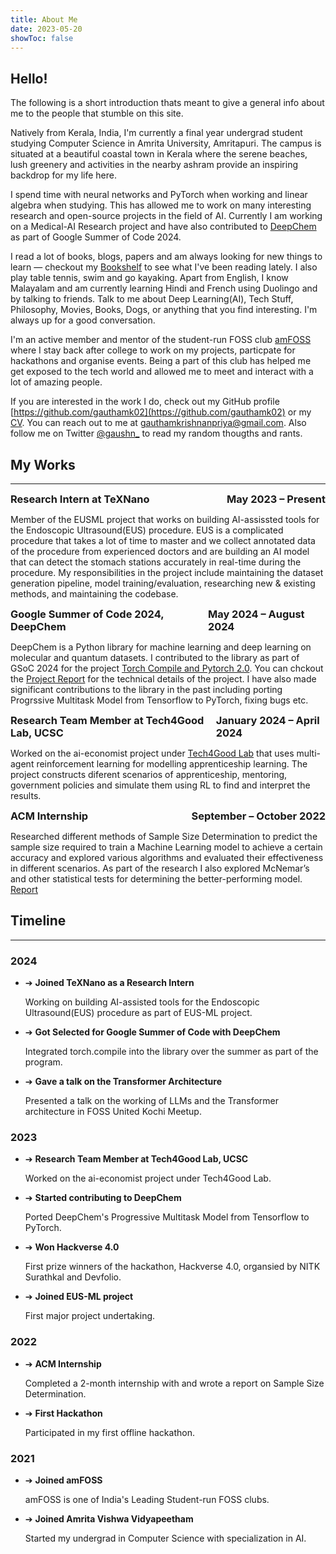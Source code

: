 ```yaml
---
title: About Me
date: 2023-05-20
showToc: false
---
```


## Hello! 

The following is a short introduction thats meant to give a general info about me to the people that stumble on this site.

Natively from Kerala, India, I'm currently a final year undergrad student studying Computer Science in Amrita University, Amritapuri. The campus is situated at a beautiful coastal town in Kerala where the serene beaches, lush greenery and activities in the nearby ashram provide an inspiring backdrop for my life here.

I spend time with neural networks and PyTorch when working and linear algebra when studying. This has allowed me to work on many interesting research and open-source projects in the field of AI. Currently I am working on a Medical-AI Research project and have also contributed to [DeepChem](https://deepchem.io/) as part of Google Summer of Code 2024. 

I read a lot of books, blogs, papers and am always looking for new things to learn — checkout my [Bookshelf](/bookshelf) to see what I've been reading lately. I also play table tennis, swim and go kayaking. Apart from English, I know Malayalam and am currently learning Hindi and French using Duolingo and by talking to friends. Talk to me about Deep Learning(AI), Tech Stuff, Philosophy, Movies, Books, Dogs, or anything that you find interesting. I'm always up for a good conversation. 

I'm an active member and mentor of the student-run FOSS club [amFOSS](https://amfoss.in) where I stay back after college to work on my projects, particpate for hackathons and organise events. Being a part of this club has helped me get exposed to the tech world and allowed me to meet and interact with a lot of amazing people.

If you are interested in the work I do, check out my GitHub profile [https://github.com/gauthamk02](https://github.com/gauthamk02) or my [CV](https://drive.google.com/file/d/1m1Tbe-himD18DG0xv2gzxOKHdKMI3H5-/view?usp=sharing). You can reach out to me at [gauthamkrishnanpriya@gmail.com](mailto:gauthamkrishnanpriya@gmail.com). Also follow me on Twitter [@gaushn_](https://twitter.com/gaushn_) to read my random thougths and rants.


## My Works
<!-- increase tgickness of the line -->
<hr class="about-hr">

<div style="display: flex; justify-content: space-between;">
  <h3 style="margin: 0; font-weight: bold;">Research Intern at TeXNano</h3>
  <h3 style="margin: 0; font-weight: bold;">May 2023 – Present</h3>
</div>

Member of the EUSML project that works on building AI-assissted tools for the Endoscopic Ultrasound(EUS) procedure. EUS is a complicated procedure that takes a lot of time to master and we collect annotated data of the procedure from experienced doctors and are building an AI model that can detect the stomach stations accurately in real-time during the procedure. My responsibilities in the project include maintaining the dataset generation pipeline, model training/evaluation, researching new & existing methods, and maintaining the codebase.

<div style="display: flex; justify-content: space-between;">
  <h3 style="margin: 0; font-weight: bold;">Google Summer of Code 2024, DeepChem</h3>
  <h3 style="margin: 0; font-weight: bold;">May 2024 – August 2024</h3>
</div>

DeepChem is a Python library for machine learning and deep learning on molecular and quantum datasets. I contributed to the library as part of GSoC 2024 for the project [Torch Compile and Pytorch 2.0](https://summerofcode.withgoogle.com/programs/2024/projects/Xwr0Z1tZ). You can chckout the [Project Report](https://forum.deepchem.io/t/project-report-torch-compile-and-pytorch-2-2-0-gsoc-2024/1441) for the technical details of the project. I have also made significant contributions to the library in the past including porting Progrssive Multitask Model from Tensorflow to PyTorch, fixing bugs etc.

<div style="display: flex; justify-content: space-between;">
  <h3 style="margin: 0; font-weight: bold;">Research Team Member at Tech4Good Lab, UCSC</h3>
  <h3 style="margin: 0; font-weight: bold;">January 2024 – April 2024</h3>
</div>

Worked on the ai-economist project under [Tech4Good Lab](https://tech4good.soe.ucsc.edu/) that uses multi-agent reinforcement learning for modelling apprenticeship learning. The project constructs diferent scenarios of apprenticeship, mentoring, government policies and simulate them using RL to find and interpret the results.


<div style="display: flex; justify-content: space-between;">
  <h3 style="margin: 0; font-weight: bold;">ACM Internship</h3>
  <h3 style="margin: 0; font-weight: bold;">September – October 2022</h3>
</div>


Researched different methods of Sample Size Determination to predict the sample size required to train a Machine Learning model to achieve a certain accuracy and explored various algorithms and evaluated their effectiveness in different scenarios. As part of the research I also explored McNemar’s and other statistical tests for determining the better-performing model.\
[Report](https://drive.google.com/file/d/1DTVWHkgnsuFdb_wIYzl0AFVIAFs_3RtL/view)


## Timeline
<hr class="about-hr">

### 2024

<ul class="tl-list">
    <li>
        ➔ <strong>Joined TeXNano as a Research Intern</strong>
        <p>Working on building AI-assisted tools for the Endoscopic Ultrasound(EUS) procedure as part of EUS-ML project.</p>
    </li>
    <li>
        ➔ <strong>Got Selected for Google Summer of Code with DeepChem</strong>  
        <p>Integrated torch.compile into the library over the summer as part of the program.</p>
    </li>
    <li>
        ➔ <strong>Gave a talk on the Transformer Architecture</strong>
        <p>Presented a talk on the working of LLMs and the Transformer architecture in FOSS United Kochi Meetup.</p>
    </li>
</ul>

### 2023

<ul class="tl-list">
    <li>
        ➔ <strong>Research Team Member at Tech4Good Lab, UCSC</strong>
        <p>Worked on the ai-economist project under Tech4Good Lab.</p>
    </li>
    <li>
        ➔ <strong>Started contributing to DeepChem</strong>
        <p>Ported DeepChem's Progressive Multitask Model from Tensorflow to PyTorch.</p>
    </li>
    <li>
        ➔ <strong>Won Hackverse 4.0</strong>
        <p>First prize winners of the hackathon, Hackverse 4.0, organsied by NITK Surathkal and Devfolio.</p>
    </li>
    <li>
        ➔ <strong>Joined EUS-ML project</strong>
        <p>First major project undertaking.</p>
    </li>
</ul>

### 2022

<ul class="tl-list">
    <li>
        ➔ <strong>ACM Internship</strong>
        <p>Completed a 2-month internship with and wrote a report on Sample Size Determination.</p>
    </li>
    <li>
        ➔ <strong>First Hackathon</strong>
        <p>Participated in my first offline hackathon.</p>
    </li>
</ul>

### 2021

<ul class="tl-list">
    <li>
        ➔ <strong>Joined amFOSS</strong>
        <p>amFOSS is one of India's Leading Student-run FOSS clubs.</p>
    </li>
    <li>
        ➔ <strong>Joined Amrita Vishwa Vidyapeetham</strong>
        <p>Started my undergrad in Computer Science with specialization in AI.</p>
    </li>
</ul>
